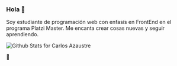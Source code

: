 ### Hola 👋

Soy estudiante de programación web con enfasís en FrontEnd en el programa Platzi Master. Me encanta crear cosas nuevas y seguir aprendiendo. 

![Github Stats for Carlos Azaustre](https://github-readme-stats.vercel.app/api?username=masmelacarol&show_icons=true&hide_border=true&title_color=069b09&icon_color=069b09&bg_color=fff)

💚
